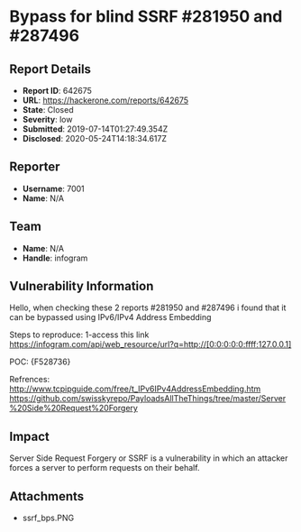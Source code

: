 # Bypass for blind SSRF #281950 and #287496

## Report Details
- **Report ID**: 642675
- **URL**: https://hackerone.com/reports/642675
- **State**: Closed
- **Severity**: low
- **Submitted**: 2019-07-14T01:27:49.354Z
- **Disclosed**: 2020-05-24T14:18:34.617Z

## Reporter
- **Username**: 7001
- **Name**: N/A

## Team
- **Name**: N/A
- **Handle**: infogram

## Vulnerability Information
Hello, 
when checking these 2 reports #281950 and #287496 i found that it can be bypassed using IPv6/IPv4 Address Embedding

Steps to reproduce:
1-access this link https://infogram.com/api/web_resource/url?q=http://[0:0:0:0:0:ffff:127.0.0.1]

POC:
{F528736}

Refrences:
http://www.tcpipguide.com/free/t_IPv6IPv4AddressEmbedding.htm
https://github.com/swisskyrepo/PayloadsAllTheThings/tree/master/Server%20Side%20Request%20Forgery

## Impact

Server Side Request Forgery or SSRF is a vulnerability in which an attacker forces a server to perform requests on their behalf.

## Attachments
- ssrf_bps.PNG
